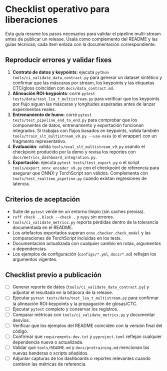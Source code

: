 # Checklist operativo para liberaciones

Esta guía resume los pasos necesarios para validar el pipeline multi-stream
antes de publicar un release. Úsala como complemento del README y las guías
técnicas; cada ítem enlaza con la documentación correspondiente.

## Reproducir errores y validar fixes

1. **Contrato de datos y keypoints**: ejecuta
   `python tools/ci_validate_data_contract.py` para generar un dataset sintético y
   confirmar que las máscaras por stream, los keypoints y las etiquetas
   CTC/gloss coinciden con `docs/data_contract.md`.
2. **Alineación ROI-keypoints**: corre `pytest tests/data/test_lsa_t_multistream.py`
   para verificar que los keypoints por flujo siguen las máscaras y longitudes
   esperadas antes de lanzar experimentos reales.
3. **Entrenamiento de humo**: corre `pytest tests/test_pipeline_end_to_end.py`
   para comprobar que los componentes de datos, entrenamiento y exportación
   funcionan integrados. Si trabajas con flujos basados en keypoints, valida
   también `tools/train_slt_multistream_v9.py --use-mska` (o el wrapper) con un
   fragmento representativo.
4. **Evaluación**: valida `tools/eval_slt_multistream_v9.py` usando el checkpoint
   producido por la demo y revisa los reportes con
   `docs/metrics_dashboard_integration.py`.
5. **Exportación**: ejecuta `pytest tests/test_export.py` o el script
   `tools/export_onnx_encoder_v9.py` con el checkpoint de referencia para
   asegurar que ONNX y TorchScript son válidos. Complementa con
   `tools/test_realtime_pipeline.py` cuando existan regresiones de latencia.

## Criterios de aceptación

- Suite de `pytest` verde en un entorno limpio (sin caches previas).
- `ruff check .`, `black --check .` y `mypy` sin errores.
- `tools/ci_validate_metrics.py` reporta pérdidas dentro de la tolerancia
  documentada en el README.
- Los artefactos exportados superan `onnx.checker.check_model` y las comparaciones
  de TorchScript incluidas en los tests.
- Documentación actualizada con cualquier cambio en rutas, argumentos o
  dependencias.
- Los ejemplos de configuración (`configs/*.yml`, `docs/*.md`) reflejan los
  argumentos vigentes.

## Checklist previo a publicación

- [ ] Generar reporte de datos (`tools/ci_validate_data_contract.py`) y adjuntar
      el resultado en la bitácora de la release.
- [ ] Ejecutar `pytest tests/data/test_lsa_t_multistream.py` para confirmar la
      alineación ROI-keypoints y la propagación de glosas/CTC.
- [ ] Ejecutar `pytest` completo y conservar los registros.
- [ ] Comparar métricas con `tools/ci_validate_metrics.py` y documentar desvíos.
- [ ] Verificar que los ejemplos del README coinciden con la versión final del
      código.
- [ ] Confirmar que `requirements-dev.txt` y `pyproject.toml` reflejan cualquier
      dependencia nueva o actualizada.
- [ ] Validar que `tools/README.md` y `docs/pretraining.md` mencionan las nuevas
      banderas o scripts añadidos.
- [ ] Adjuntar capturas de los dashboards o reportes relevantes cuando cambien
      las métricas de referencia.
